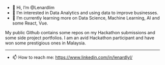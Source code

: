 - 👋 Hi, I’m @Lenardlim
- 👀 I’m interested in Data Analytics and using data to improve businesses. 
- 🌱 I’m currently learning more on Data Science, Machine Learning, AI and some React, Vue.

My public Github contains some repos on my Hackathon submissions and some side project portfolios. I am an avid Hackathon participant and have won some prestigious ones in Malaysia.

-------

- 📫 How to reach me: https://www.linkedin.com/in/lenardlyl/ 

<!---
Lenardlim/Lenardlim is a ✨ special ✨ repository because its `README.md` (this file) appears on your GitHub profile.
You can click the Preview link to take a look at your changes.
--->
